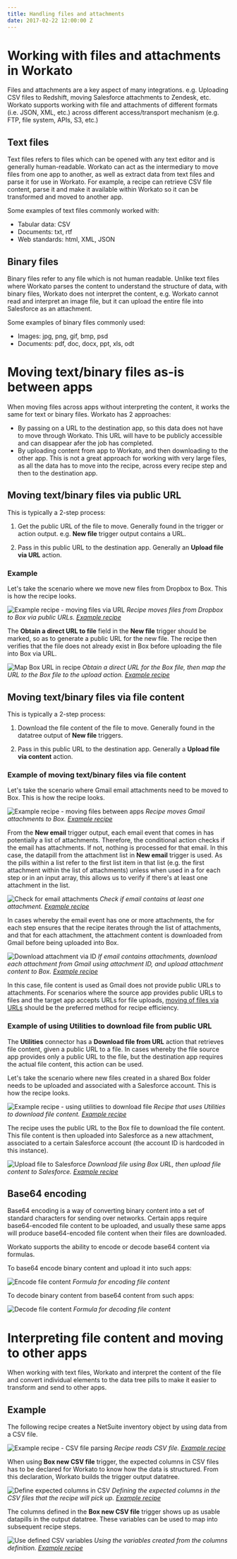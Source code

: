 ```yaml
---
title: Handling files and attachments
date: 2017-02-22 12:00:00 Z
---
```

# Working with files and attachments in Workato
Files and attachments are a key aspect of many integrations. e.g. Uploading  CSV files to Redshift, moving Salesforce attachments to Zendesk, etc. Workato supports working with file and attachments of different formats (i.e. JSON, XML, etc.) across different access/transport mechanism (e.g. FTP, file system, APIs, S3, etc.)

## Text files
Text files refers to files which can be opened with any text editor and is generally human-readable. Workato can act as the intermediary to move files from one app to another, as well as extract data from text files and parse it for use in Workato. For example, a recipe can retrieve CSV file content, parse it and make it available within Workato so it can be transformed and moved to another app.

Some examples of text files commonly worked with:
- Tabular data: CSV
- Documents: txt, rtf
- Web standards: html, XML, JSON

## Binary files
Binary files refer to any file which is not human readable. Unlike text files where Workato parses the content to understand the structure of data, with binary files, Workato does not interpret the content, e.g. Workato cannot read and interpret an image file, but it can upload the entire file into Salesforce as an attachment.

Some examples of binary files commonly used:
- Images: jpg, png, gif, bmp, psd
- Documents: pdf, doc, docx, ppt, xls, odt

# Moving text/binary files as-is between apps
When moving files across apps without interpreting the content, it works the same for text or binary files. Workato has 2 approaches:
- By passing on a URL to the destination app, so this data does not have to move through Workato. This URL will have to be publicly accessible and can disappear afer the job has completed.
- By uploading content from app to Workato, and then downloading to the other app. This is not a great approach for working with very large files, as all the data has to move into the recipe, across every recipe step and then to the destination app.

## Moving text/binary files via public URL
This is typically a 2-step process:

1. Get the public URL of the file to move. Generally found in the trigger or action output. e.g. **New file** trigger output contains a URL.

2. Pass in this public URL to the destination app. Generally an **Upload file via URL** action.

### Example
Let's take the scenario where we move new files from Dropbox to Box. This is how the recipe looks.

![Example recipe - moving files via URL](/assets/images/features/files-and-attachments/file-url-recipe.png)
*Recipe moves files from Dropbox to Box via public URLs. [Example recipe](https://www.workato.com/recipes/485735)*

The **Obtain a direct URL to file** field in the **New file** trigger should be marked, so as to generate a public URL for the new file. The recipe then verifies that the file does not already exist in Box before uploading the file into Box via URL.

![Map Box URL in recipe](/assets/images/features/files-and-attachments/map-box-url-in-recipe.gif)
*Obtain a direct URL for the Box file, then map the URL to the Box file to the upload action. [Example recipe](https://www.workato.com/recipes/485735)*

## Moving text/binary files via file content
This is typically a 2-step process:

1. Download the file content of the file to move. Generally found in the datatree output of **New file** triggers.

2. Pass in this public URL to the destination app. Generally a **Upload file via content** action.

### Example of moving text/binary files via file content
Let's take the scenario where Gmail email attachments need to be moved to Box. This is how the recipe looks.

![Example recipe - moving files between apps](/assets/images/features/files-and-attachments/moving-files-betwen-apps-recipe.png)
*Recipe moves Gmail attachments to Box. [Example recipe](https://www.workato.com/recipes/485773)*

From the **New email** trigger output, each email event that comes in has potentially a list of attachments. Therefore, the conditional action checks if the email has attachments. If not, nothing is processed for that email. In this case, the datapill from the attachment list in **New email** trigger is used. As the pills within a list refer to the first list item in that list (e.g. the first attachment within the list of attachments) unless when used in a for each step or in an input array, this allows us to verify if there's at least one attachment in the list.

![Check for email attachments](/assets/images/features/files-and-attachments/check-for-email-attachments.gif)
*Check if email contains at least one attachment. [Example recipe](https://www.workato.com/recipes/485773)*

In cases whereby the email event has one or more attachments, the for each step ensures that the recipe iterates through the list of attachments, and that for each attachment, the attachment content is downloaded from Gmail before being uploaded into Box.

![Download attachment via ID](/assets/images/features/files-and-attachments/download-attachment-via-id.gif)
*If email contains attachments, download each attachment from Gmail using attachment ID, and upload attachment content to Box. [Example recipe](https://www.workato.com/recipes/485773)*

In this case, file content is used as Gmail does not provide public URLs to attachments. For scenarios where the source app provides public URLs to files and the target app accepts URLs for file uploads, [moving of files via URLs](#moving-textbinary-files-via-public-url) should be the preferred method for recipe efficiency.

### Example of using Utilities to download file from public URL
The **Utilities** connector has a **Download file from URL** action that retrieves file content, given a public URL to a file. In cases whereby the file source app provides only a public URL to the file, but the destination app requires the actual file content, this action can be used.

Let's take the scenario where new files created in a shared Box folder needs to be uploaded and associated with a Salesforce account. This is how the recipe looks.

![Example recipe - using utilities to download file](/assets/images/features/files-and-attachments/utilities-download-file.png)
*Recipe that uses Utilities to download file content. [Example recipe](https://www.workato.com/recipes/485775)*

The recipe uses the public URL to the Box file to download the file content. This file content is then uploaded into Salesforce as a new attachment, associated to a certain Salesforce account (the account ID is hardcoded in this instance).

![Upload file to Salesforce](/assets/images/features/files-and-attachments/upload-file-to-salesforce.gif)
*Download file using Box URL, then upload file content to Salesforce. [Example recipe](https://www.workato.com/recipes/485775)*

## Base64 encoding
Base64 encoding is a way of converting binary content into a set of standard characters for sending over networks. Certain apps require base64-encoded file content to be uploaded, and usually these same apps will produce base64-encoded file content when their files are downloaded.

Workato supports the ability to encode or decode base64 content via formulas.

To base64 encode binary content and upload it into such apps:

![Encode file content](/assets/images/features/files-and-attachments/encode-file.png)
*Formula for encoding file content*

To decode binary content from base64 content from such apps:

![Decode file content](/assets/images/features/files-and-attachments/decode-file.png)
*Formula for decoding file content*

# Interpreting file content and moving to other apps
When working with text files, Workato and interpret the content of the file and convert individual elements to the data tree pills to make it easier to transform and send to other apps.

## Example
The following recipe creates a NetSuite inventory object by using data from a CSV file.

![Example recipe - CSV file parsing](/assets/images/features/files-and-attachments/csv-file-parsing-recipe.png)
*Recipe reads CSV file. [Example recipe](https://www.workato.com/recipes/485023)*

When using **Box new CSV file** trigger, the expected columns in CSV files has to be declared for Workato to know how the data is structured. From this declaration, Workato builds the trigger output datatree.

![Define expected columns in CSV](/assets/images/features/files-and-attachments/define-expected-csv-columns.gif)
*Defining the expected columns in the CSV files that the recipe will pick up. [Example recipe](https://www.workato.com/recipes/485023)*

The columns defined in the **Box new CSV file** trigger shows up as usable datapills in the output datatree. These variables can be used to map into subsequent recipe steps.

![Use defined CSV variables](/assets/images/features/files-and-attachments/use-defined-csv-variables.gif)
*Using the variables created from the columns definition. [Example recipe](https://www.workato.com/recipes/485023)*
